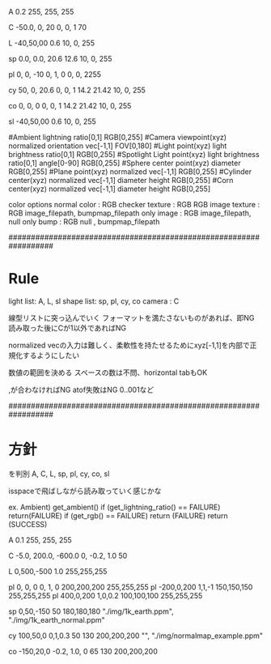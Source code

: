 A   0.2                                        255, 255, 255

C   -50.0, 0, 20    0, 0, 1     70

L   -40,50,00       0.6                         10, 0, 255

sp  0.0, 0.0, 20.6      12.6                    10, 0, 255

pl  0, 0, -10       0, 1, 0                     0, 0, 2255

cy  50, 0, 20.6     0, 0, 1     14.2    21.42   10, 0, 255


co  0, 0, 0         0, 0, 1     14.2    21.42   10, 0, 255

sl   -40,50,00       0.6                         10, 0, 255


 #Ambient   lightning ratio[0,1]                                                            RGB[0,255]
 #Camera    viewpoint(xyz)       normalized orientation vec[-1,1]  FOV[0,180]
 #Light     point(xyz)           light brightness ratio[0,1]                                RGB[0,255]
 #Spotlight Light point(xyz)     light brightness ratio[0,1]       angle[0-90]              RGB[0,255]
 #Sphere    center point(xyz)    diameter    RGB[0,255]
 #Plane     point(xyz)           normalized vec[-1,1]                                       RGB[0,255]
 #Cylinder  center(xyz)          normalized vec[-1,1]              diameter    height       RGB[0,255]
 #Corn      center(xyz)          normalized vec[-1,1]              diameter    height       RGB[0,255]

 color options
  normal color    : RGB
  checker texture : RGB  RGB
  image texture   : RGB  image_filepath, bumpmap_filepath
       only image : RGB  image_filepath, null
       only bump  : RGB  null          , bumpmap_filepath

##################################################################
# Rule

light list: A, L, sl
shape list: sp, pl, cy, co
camera    : C

線型リストに突っ込んでいく
フォーマットを満たさないものがあれば、即NG
読み取った後にCが1以外であればNG

normalized vecの入力は難しく、柔軟性を持たせるためにxyz[-1,1]を内部で正規化するようにしたい

数値の範囲を決める
スペースの数は不問、horizontal tabもOK

,が合わなければNG
atof失敗はNG 0..001など


##################################################################
# 方針

<identifier>を判別
A, C, L, sp, pl, cy, co, sl

isspaceで飛ばしながら読み取っていく感じかな

ex. Ambient)
    get_ambient()
        if (get_lightning_ratio() == FAILURE)
            return(FAILURE)
        if (get_rgb() == FAILURE)
            return (FAILURE)
        return (SUCCESS)




A   0.1                                                 255, 255, 255

C   -5.0, 200.0, -600.0    0, -0.2, 1.0     50

L   0,500,-500           1.0                            255,255,255


pl  0, 0, 0              0, 1, 0                        200,200,200  255,255,255
pl  -200,0,200           1,1,-1                         150,150,150  255,255,255
pl  400,0,200            1,0,0.2                        100,100,100  255,255,255

sp  0,50,-150                             50            180,180,180  "./img/1k_earth.ppm", "./img/1k_earth_normal.ppm"


cy  100,50,0            0,1,0.3           50    130     200,200,200   "", "./img/normalmap_example.ppm"

co  -150,20,0           -0.2, 1.0, 0      65    130     200,200,200
